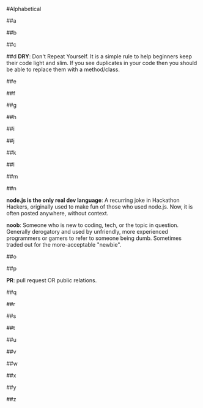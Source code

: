 #Alphabetical

##a

##b

##c

##d
__DRY__: Don't Repeat Yourself. It is a simple rule to help beginners keep their code light and slim. If you see duplicates in your code then you should be able to replace them with a method/class. 

##e

##f

##g

##h

##i

##j

##k

##l

##m

##n

__node.js is the only real dev language__: A recurring joke in Hackathon Hackers, originally used to make fun of those who used node.js. Now, it is often posted anywhere, without context.

__noob__: Someone who is new to coding, tech, or the topic in question. Generally derogatory and used by unfriendly, more experienced programmers or gamers to refer to someone being dumb. Sometimes traded out for the more-acceptable "newbie".

##o

##p

__PR__: pull request OR public relations.

##q

##r

##s

##t

##u

##v

##w

##x

##y

##z
